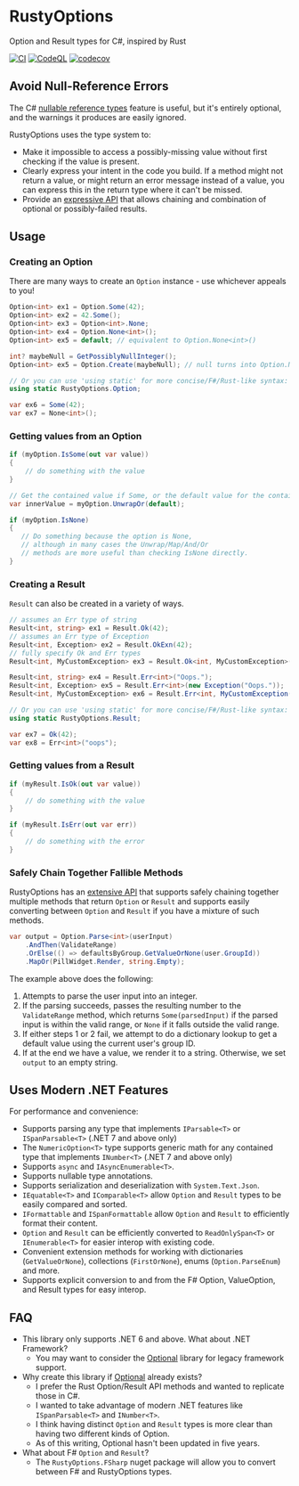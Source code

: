 # RustyOptions
Option and Result types for C#, inspired by Rust

[![CI](https://github.com/jtmueller/RustyOptions/actions/workflows/build-and-test.yml/badge.svg)](https://github.com/jtmueller/RustyOptions/actions/workflows/build-and-test.yml) 
[![CodeQL](https://github.com/jtmueller/RustyOptions/actions/workflows/codeql-analysis.yml/badge.svg)](https://github.com/jtmueller/RustyOptions/actions/workflows/codeql-analysis.yml) 
[![codecov](https://codecov.io/gh/jtmueller/RustyOptions/branch/main/graph/badge.svg?token=M81EJH4ZEI)](https://codecov.io/gh/jtmueller/RustyOptions)


## Avoid Null-Reference Errors

The C# [nullable reference types](https://learn.microsoft.com/en-us/dotnet/csharp/nullable-references) feature is useful,
but it's entirely optional, and the warnings it produces are easily ignored.

RustyOptions uses the type system to:
 - Make it impossible to access a possibly-missing value without first checking if the value is present.
 - Clearly express your intent in the code you build. If a method might not return a value, or might return an error message instead of a value, you can express this in the return type where it can't be missed.
 - Provide an [expressive API](https://jtmueller.github.io/RustyOptions/api/RustyOptions.html) that allows chaining and combination of optional or possibly-failed results.

## Usage

### Creating an Option

There are many ways to create an `Option` instance - use whichever appeals to you!

```csharp
Option<int> ex1 = Option.Some(42);
Option<int> ex2 = 42.Some();
Option<int> ex3 = Option<int>.None;
Option<int> ex4 = Option.None<int>();
Option<int> ex5 = default; // equivalent to Option.None<int>()

int? maybeNull = GetPossiblyNullInteger();
Option<int> ex5 = Option.Create(maybeNull); // null turns into Option.None

// Or you can use 'using static' for more concise/F#/Rust-like syntax:
using static RustyOptions.Option;

var ex6 = Some(42);
var ex7 = None<int>();
```

### Getting values from an Option

```csharp
if (myOption.IsSome(out var value))
{
    // do something with the value
}

// Get the contained value if Some, or the default value for the contained type if None
var innerValue = myOption.UnwrapOr(default);

if (myOption.IsNone)
{
   // Do something because the option is None,
   // although in many cases the Unwrap/Map/And/Or
   // methods are more useful than checking IsNone directly.
}
```

### Creating a Result

`Result` can also be created in a variety of ways.

```csharp
// assumes an Err type of string
Result<int, string> ex1 = Result.Ok(42);
// assumes an Err type of Exception
Result<int, Exception> ex2 = Result.OkExn(42);
// fully specify Ok and Err types
Result<int, MyCustomException> ex3 = Result.Ok<int, MyCustomException>(42);

Result<int, string> ex4 = Result.Err<int>("Oops.");
Result<int, Exception> ex5 = Result.Err<int>(new Exception("Oops."));
Result<int, MyCustomException> ex6 = Result.Err<int, MyCustomException(someException);

// Or you can use 'using static' for more concise/F#/Rust-like syntax:
using static RustyOptions.Result;

var ex7 = Ok(42);
var ex8 = Err<int>("oops");
```

### Getting values from a Result

```csharp
if (myResult.IsOk(out var value))
{
    // do something with the value
}

if (myResult.IsErr(out var err))
{
    // do something with the error
}
```

### Safely Chain Together Fallible Methods

RustyOptions has an [extensive API](https://jtmueller.github.io/RustyOptions/api/RustyOptions.html) 
that supports safely chaining together multiple methods that return `Option` or `Result` 
and supports easily converting between `Option` and `Result` if you have a mixture of such methods.

```csharp
var output = Option.Parse<int>(userInput)
    .AndThen(ValidateRange)
    .OrElse(() => defaultsByGroup.GetValueOrNone(user.GroupId))
    .MapOr(PillWidget.Render, string.Empty);
```

The example above does the following:
 1. Attempts to parse the user input into an integer.
 2. If the parsing succeeds, passes the resulting number to the `ValidateRange` method, which returns `Some(parsedInput)`
    if the parsed input is within the valid range, or `None` if it falls outside the valid range.
 3. If either steps 1 or 2 fail, we attempt to do a dictionary lookup to get a default value using the current user's group ID.
 4. If at the end we have a value, we render it to a string. Otherwise, we set `output` to an empty string.

## Uses Modern .NET Features

For performance and convenience:
 - Supports parsing any type that implements `IParsable<T>` or `ISpanParsable<T>` (.NET 7 and above only)
 - The `NumericOption<T>` type supports generic math for any contained type that implements `INumber<T>` (.NET 7 and above only)
 - Supports `async` and `IAsyncEnumerable<T>`.
 - Supports nullable type annotations.
 - Supports serialization and deserialization with `System.Text.Json`.
 - `IEquatable<T>` and `IComparable<T>` allow `Option` and `Result` types to be easily compared and sorted.
 - `IFormattable` and `ISpanFormattable` allow `Option` and `Result` to efficiently format their content.
 - `Option` and `Result` can be efficiently converted to `ReadOnlySpan<T>` or `IEnumerable<T>` for easier interop with existing code.
 - Convenient extension methods for working with dictionaries (`GetValueOrNone`), collections (`FirstOrNone`), enums (`Option.ParseEnum`) and more.
 - Supports explicit conversion to and from the F# Option, ValueOption, and Result types for easy interop.

## FAQ

  - This library only supports .NET 6 and above. What about .NET Framework?
    - You may want to consider the [Optional](https://github.com/nlkl/Optional) library for legacy framework support.
  - Why create this library if [Optional](https://github.com/nlkl/Optional) already exists?
    - I prefer the Rust Option/Result API methods and wanted to replicate those in C#.
    - I wanted to take advantage of modern .NET features like `ISpanParsable<T>` and `INumber<T>`.
    - I think having distinct `Option` and `Result` types is more clear than having two different kinds of Option.
    - As of this writing, Optional hasn't been updated in five years.
  - What about F# `Option` and `Result`?
    - The `RustyOptions.FSharp` nuget package will allow you to convert between F# and RustyOptions types.
